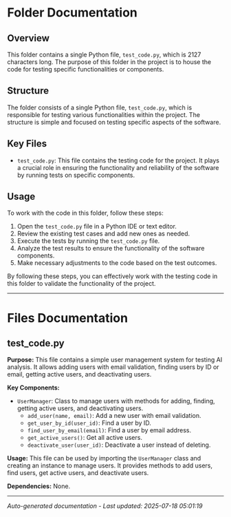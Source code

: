 # Folder Documentation

## Overview
This folder contains a single Python file, `test_code.py`, which is 2127 characters long. The purpose of this folder in the project is to house the code for testing specific functionalities or components.

## Structure
The folder consists of a single Python file, `test_code.py`, which is responsible for testing various functionalities within the project. The structure is simple and focused on testing specific aspects of the software.

## Key Files
- `test_code.py`: This file contains the testing code for the project. It plays a crucial role in ensuring the functionality and reliability of the software by running tests on specific components.

## Usage
To work with the code in this folder, follow these steps:
1. Open the `test_code.py` file in a Python IDE or text editor.
2. Review the existing test cases and add new ones as needed.
3. Execute the tests by running the `test_code.py` file.
4. Analyze the test results to ensure the functionality of the software components.
5. Make necessary adjustments to the code based on the test outcomes.

By following these steps, you can effectively work with the testing code in this folder to validate the functionality of the project.

---

# Files Documentation

## test_code.py

**Purpose:** This file contains a simple user management system for testing AI analysis. It allows adding users with email validation, finding users by ID or email, getting active users, and deactivating users.

**Key Components:**
- `UserManager`: Class to manage users with methods for adding, finding, getting active users, and deactivating users.
  - `add_user(name, email)`: Add a new user with email validation.
  - `get_user_by_id(user_id)`: Find a user by ID.
  - `find_user_by_email(email)`: Find a user by email address.
  - `get_active_users()`: Get all active users.
  - `deactivate_user(user_id)`: Deactivate a user instead of deleting.

**Usage:** This file can be used by importing the `UserManager` class and creating an instance to manage users. It provides methods to add users, find users, get active users, and deactivate users.

**Dependencies:** None.

---
*Auto-generated documentation - Last updated: 2025-07-18 05:01:19*

